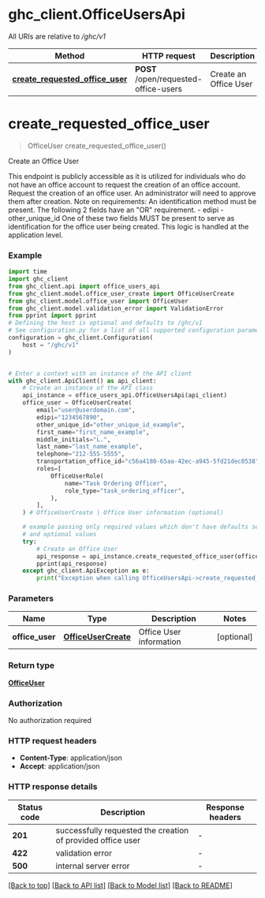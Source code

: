# ghc_client.OfficeUsersApi

All URIs are relative to */ghc/v1*

Method | HTTP request | Description
------------- | ------------- | -------------
[**create_requested_office_user**](OfficeUsersApi.md#create_requested_office_user) | **POST** /open/requested-office-users | Create an Office User


# **create_requested_office_user**
> OfficeUser create_requested_office_user()

Create an Office User

This endpoint is publicly accessible as it is utilized for individuals who do not have an office account to request the creation of an office account. Request the creation of an office user. An administrator will need to approve them after creation. Note on requirements: An identification method must be present. The following 2 fields have an \"OR\" requirement. - edipi - other_unique_id One of these two fields MUST be present to serve as identification for the office user being created. This logic is handled at the application level. 

### Example


```python
import time
import ghc_client
from ghc_client.api import office_users_api
from ghc_client.model.office_user_create import OfficeUserCreate
from ghc_client.model.office_user import OfficeUser
from ghc_client.model.validation_error import ValidationError
from pprint import pprint
# Defining the host is optional and defaults to /ghc/v1
# See configuration.py for a list of all supported configuration parameters.
configuration = ghc_client.Configuration(
    host = "/ghc/v1"
)


# Enter a context with an instance of the API client
with ghc_client.ApiClient() as api_client:
    # Create an instance of the API class
    api_instance = office_users_api.OfficeUsersApi(api_client)
    office_user = OfficeUserCreate(
        email="user@userdomain.com",
        edipi="1234567890",
        other_unique_id="other_unique_id_example",
        first_name="first_name_example",
        middle_initials="L.",
        last_name="last_name_example",
        telephone="212-555-5555",
        transportation_office_id="c56a4180-65aa-42ec-a945-5fd21dec0538",
        roles=[
            OfficeUserRole(
                name="Task Ordering Officer",
                role_type="task_ordering_officer",
            ),
        ],
    ) # OfficeUserCreate | Office User information (optional)

    # example passing only required values which don't have defaults set
    # and optional values
    try:
        # Create an Office User
        api_response = api_instance.create_requested_office_user(office_user=office_user)
        pprint(api_response)
    except ghc_client.ApiException as e:
        print("Exception when calling OfficeUsersApi->create_requested_office_user: %s\n" % e)
```


### Parameters

Name | Type | Description  | Notes
------------- | ------------- | ------------- | -------------
 **office_user** | [**OfficeUserCreate**](OfficeUserCreate.md)| Office User information | [optional]

### Return type

[**OfficeUser**](OfficeUser.md)

### Authorization

No authorization required

### HTTP request headers

 - **Content-Type**: application/json
 - **Accept**: application/json


### HTTP response details

| Status code | Description | Response headers |
|-------------|-------------|------------------|
**201** | successfully requested the creation of provided office user |  -  |
**422** | validation error |  -  |
**500** | internal server error |  -  |

[[Back to top]](#) [[Back to API list]](../README.md#documentation-for-api-endpoints) [[Back to Model list]](../README.md#documentation-for-models) [[Back to README]](../README.md)

